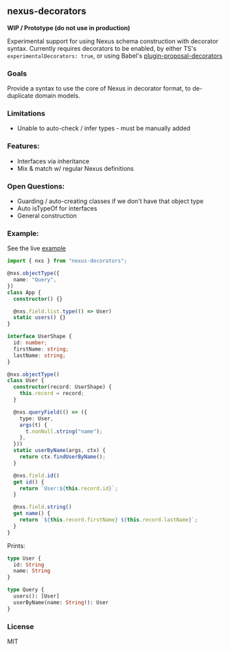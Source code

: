 ## nexus-decorators

**WIP / Prototype (do not use in production)**

Experimental support for using Nexus schema construction with decorator syntax. Currently requires decorators to be enabled, by either TS's `experimentalDecorators: true`, or using Babel's [plugin-proposal-decorators](https://babeljs.io/docs/en/babel-plugin-proposal-decorators)

### Goals

Provide a syntax to use the core of Nexus in decorator format, to de-duplicate domain models.

### Limitations

- Unable to auto-check / infer types - must be manually added

### Features:

- Interfaces via inheritance
- Mix & match w/ regular Nexus definitions

### Open Questions:

- Guarding / auto-creating classes if we don't have that object type
- Auto isTypeOf for interfaces
- General construction

### Example:

See the live [example](https://github.com/graphql-nexus/nexus-decorators/tree/main/example)

```ts
import { nxs } from "nexus-decorators";

@nxs.objectType({
  name: "Query",
})
class App {
  constructor() {}

  @nxs.field.list.type(() => User)
  static users() {}
}

interface UserShape {
  id: number;
  firstName: string;
  lastName: string;
}

@nxs.objectType()
class User {
  constructor(record: UserShape) {
    this.record = record;
  }

  @nxs.queryField(() => ({
    type: User,
    args(t) {
      t.nonNull.string("name");
    },
  }))
  static userByName(args, ctx) {
    return ctx.findUserByName();
  }

  @nxs.field.id()
  get id() {
    return `User:${this.record.id}`;
  }

  @nxs.field.string()
  get name() {
    return `${this.record.firstName} ${this.record.lastName}`;
  }
}
```

Prints:

```graphql
type User {
  id: String
  name: String
}

type Query {
  users(): [User]
  userByName(name: String!): User
}
```

### License

MIT
